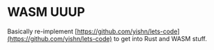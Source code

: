 # WASM UUUP

Basically re-implement [https://github.com/yishn/lets-code](https://github.com/yishn/lets-code) to get into Rust and WASM stuff.

